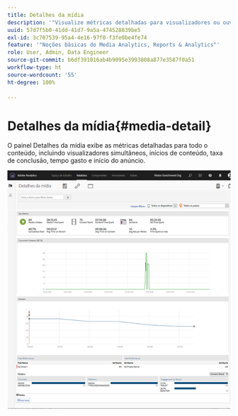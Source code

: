 ```yaml
---
title: Detalhes da mídia
description: '"Visualize métricas detalhadas para visualizadores ou ouvintes simultâneos, inícios de conteúdo, taxa de conclusão, tempo gasto e início do anúncio no painel Detalhes da mídia."'
uuid: 57d7f5b0-41dd-41d7-9a5a-474528839be5
exl-id: 3c707539-95a4-4e16-97f0-f3fe0be4fe74
feature: '"Noções básicas do Media Analytics, Reports & Analytics"'
role: User, Admin, Data Engineer
source-git-commit: b6df391016ab4b9095e3993808a877e3587f0a51
workflow-type: ht
source-wordcount: '55'
ht-degree: 100%

---
```


# Detalhes da mídia{#media-detail}

O painel Detalhes da mídia exibe as métricas detalhadas para todo o conteúdo, incluindo visualizadores simultâneos, inícios de conteúdo, taxa de conclusão, tempo gasto e início do anúncio.

![](assets/media_detail.png)
